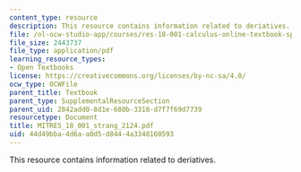 ```yaml
---
content_type: resource
description: This resource contains information related to deriatives.
file: /ol-ocw-studio-app/courses/res-18-001-calculus-online-textbook-spring-2005/44d49bba4d6aa0d5d8444a3348160593_MITRES_18_001_strang_2124.pdf
file_size: 2443737
file_type: application/pdf
learning_resource_types:
- Open Textbooks
license: https://creativecommons.org/licenses/by-nc-sa/4.0/
ocw_type: OCWFile
parent_title: Textbook
parent_type: SupplementalResourceSection
parent_uid: 2842add0-8d1e-680b-3318-d7f7f69d7739
resourcetype: Document
title: MITRES_18_001_strang_2124.pdf
uid: 44d49bba-4d6a-a0d5-d844-4a3348160593
---
```

This resource contains information related to deriatives.